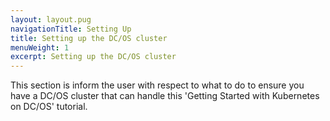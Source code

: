 ```yaml
---
layout: layout.pug
navigationTitle: Setting Up
title: Setting up the DC/OS cluster
menuWeight: 1
excerpt: Setting up the DC/OS cluster
---
```


<!-- This source repo for this topic is https://github.com/mesosphere/dcos-kubernetes-cluster -->

This section is inform the user with respect to what to do to ensure you have a DC/OS cluster that can handle this 'Getting Started with Kubernetes on DC/OS' tutorial.
